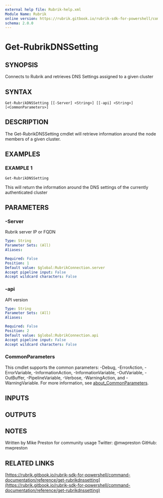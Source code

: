 ```yaml
---
external help file: Rubrik-help.xml
Module Name: Rubrik
online version: https://rubrik.gitbook.io/rubrik-sdk-for-powershell/command-documentation/reference/get-rubrikdnssetting
schema: 2.0.0
---
```


# Get-RubrikDNSSetting

## SYNOPSIS
Connects to Rubrik and retrieves DNS Settings assigned to a given cluster

## SYNTAX

```
Get-RubrikDNSSetting [[-Server] <String>] [[-api] <String>] [<CommonParameters>]
```

## DESCRIPTION
The Get-RubrikDNSSetting cmdlet will retrieve information around the node members of a given cluster.

## EXAMPLES

### EXAMPLE 1
```
Get-RubrikDNSSetting
```

This will return the information around the DNS settings of the currently authenticated cluster

## PARAMETERS

### -Server
Rubrik server IP or FQDN

```yaml
Type: String
Parameter Sets: (All)
Aliases:

Required: False
Position: 1
Default value: $global:RubrikConnection.server
Accept pipeline input: False
Accept wildcard characters: False
```

### -api
API version

```yaml
Type: String
Parameter Sets: (All)
Aliases:

Required: False
Position: 2
Default value: $global:RubrikConnection.api
Accept pipeline input: False
Accept wildcard characters: False
```

### CommonParameters
This cmdlet supports the common parameters: -Debug, -ErrorAction, -ErrorVariable, -InformationAction, -InformationVariable, -OutVariable, -OutBuffer, -PipelineVariable, -Verbose, -WarningAction, and -WarningVariable. For more information, see [about_CommonParameters](http://go.microsoft.com/fwlink/?LinkID=113216).

## INPUTS

## OUTPUTS

## NOTES
Written by Mike Preston for community usage
Twitter: @mwpreston
GitHub: mwpreston

## RELATED LINKS

[https://rubrik.gitbook.io/rubrik-sdk-for-powershell/command-documentation/reference/get-rubrikdnssetting](https://rubrik.gitbook.io/rubrik-sdk-for-powershell/command-documentation/reference/get-rubrikdnssetting)

